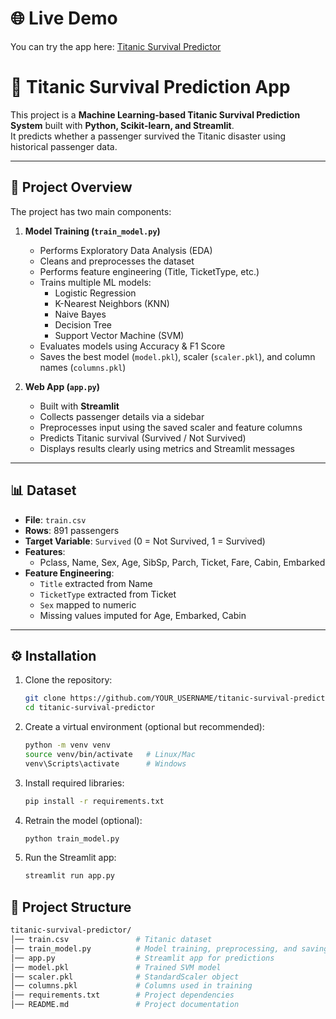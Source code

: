 # 🌐 Live Demo

You can try the app here: [Titanic Survival Predictor](https://talha-amjad-titanic-survival-predictor.streamlit.app/)  

# 🚢 Titanic Survival Prediction App

This project is a **Machine Learning-based Titanic Survival Prediction System** built with **Python, Scikit-learn, and Streamlit**.  
It predicts whether a passenger survived the Titanic disaster using historical passenger data.

---

## 🚀 Project Overview

The project has two main components:

1. **Model Training (`train_model.py`)**  
   - Performs Exploratory Data Analysis (EDA)  
   - Cleans and preprocesses the dataset  
   - Performs feature engineering (Title, TicketType, etc.)  
   - Trains multiple ML models:  
     - Logistic Regression  
     - K-Nearest Neighbors (KNN)  
     - Naive Bayes  
     - Decision Tree  
     - Support Vector Machine (SVM)  
   - Evaluates models using Accuracy & F1 Score  
   - Saves the best model (`model.pkl`), scaler (`scaler.pkl`), and column names (`columns.pkl`)  

2. **Web App (`app.py`)**  
   - Built with **Streamlit**  
   - Collects passenger details via a sidebar  
   - Preprocesses input using the saved scaler and feature columns  
   - Predicts Titanic survival (Survived / Not Survived)  
   - Displays results clearly using metrics and Streamlit messages  

---

## 📊 Dataset

- **File**: `train.csv`  
- **Rows**: 891 passengers  
- **Target Variable**: `Survived` (0 = Not Survived, 1 = Survived)  
- **Features**:  
  - Pclass, Name, Sex, Age, SibSp, Parch, Ticket, Fare, Cabin, Embarked  
- **Feature Engineering**:  
  - `Title` extracted from Name  
  - `TicketType` extracted from Ticket  
  - `Sex` mapped to numeric  
  - Missing values imputed for Age, Embarked, Cabin  

---

## ⚙️ Installation

1. Clone the repository:
   ```bash
   git clone https://github.com/YOUR_USERNAME/titanic-survival-predictor.git
   cd titanic-survival-predictor

2. Create a virtual environment (optional but recommended):
   ```bash 
   python -m venv venv
   source venv/bin/activate   # Linux/Mac
   venv\Scripts\activate      # Windows

3. Install required libraries:
   ```bash
   pip install -r requirements.txt

4. Retrain the model (optional):
   ```bash
   python train_model.py

5. Run the Streamlit app:
   ```bash
   streamlit run app.py

## 📂 Project Structure
```bash
titanic-survival-predictor/
│── train.csv               # Titanic dataset
│── train_model.py          # Model training, preprocessing, and saving
│── app.py                  # Streamlit app for predictions
│── model.pkl               # Trained SVM model
│── scaler.pkl              # StandardScaler object
│── columns.pkl             # Columns used in training
│── requirements.txt        # Project dependencies
│── README.md               # Project documentation



   
